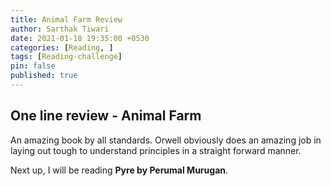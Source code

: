 ```yaml
---
title: Animal Farm Review
author: Sarthak Tiwari
date: 2021-01-18 19:35:00 +0530
categories: [Reading, ]
tags: [Reading-challenge]
pin: false
published: true
---
```


## One line review - Animal Farm

An amazing book by all standards. Orwell obviously does an amazing job in laying out tough to understand principles in a straight forward manner.

Next up, I will be reading **Pyre by Perumal Murugan**.
